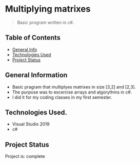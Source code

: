 # Multiplying matrixes
> Basic program written in c#.

## Table of Contents
* [General Info](#general-information)
* [Technologies Used](#technologies-used)
* [Project Status](#project-status)

## General Information
- Basic pragram that multiplyes matrixes in size [3,2] and [2,3]. 
- The purpose was to excercise arrays and algorythms in c#.
- I did it for my coding classes in my first semester.

## Technologies Used.
- Visual Studio 2019
- c#

## Project Status
Project is: complete
